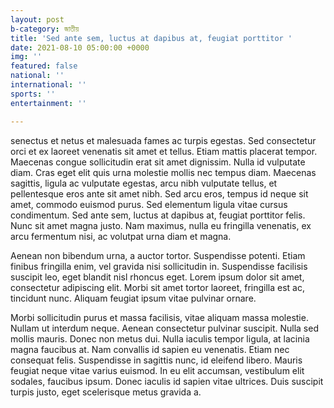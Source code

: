 ```yaml
---
layout: post
b-category: জাতীয়
title: 'Sed ante sem, luctus at dapibus at, feugiat porttitor '
date: 2021-08-10 05:00:00 +0000
img: ''
featured: false
national: ''
international: ''
sports: ''
entertainment: ''

---
```

senectus et netus et malesuada fames ac turpis egestas. Sed consectetur orci et ex laoreet venenatis sit amet et tellus. Etiam mattis placerat tempor. Maecenas congue sollicitudin erat sit amet dignissim. Nulla id vulputate diam. Cras eget elit quis urna molestie mollis nec tempus diam. Maecenas sagittis, ligula ac vulputate egestas, arcu nibh vulputate tellus, et pellentesque eros ante sit amet nibh. Sed arcu eros, tempus id neque sit amet, commodo euismod purus. Sed elementum ligula vitae cursus condimentum. Sed ante sem, luctus at dapibus at, feugiat porttitor felis. Nunc sit amet magna justo. Nam maximus, nulla eu fringilla venenatis, ex arcu fermentum nisi, ac volutpat urna diam et magna.

Aenean non bibendum urna, a auctor tortor. Suspendisse potenti. Etiam finibus fringilla enim, vel gravida nisi sollicitudin in. Suspendisse facilisis suscipit leo, eget blandit nisl rhoncus eget. Lorem ipsum dolor sit amet, consectetur adipiscing elit. Morbi sit amet tortor laoreet, fringilla est ac, tincidunt nunc. Aliquam feugiat ipsum vitae pulvinar ornare.

Morbi sollicitudin purus et massa facilisis, vitae aliquam massa molestie. Nullam ut interdum neque. Aenean consectetur pulvinar suscipit. Nulla sed mollis mauris. Donec non metus dui. Nulla iaculis tempor ligula, at lacinia magna faucibus at. Nam convallis id sapien eu venenatis. Etiam nec consequat felis. Suspendisse in sagittis nunc, id eleifend libero. Mauris feugiat neque vitae varius euismod. In eu elit accumsan, vestibulum elit sodales, faucibus ipsum. Donec iaculis id sapien vitae ultrices. Duis suscipit turpis justo, eget scelerisque metus gravida a.